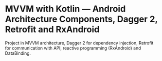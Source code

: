 # MVVM with Kotlin — Android Architecture Components, Dagger 2, Retrofit and RxAndroid

Project in MVVM architecture, Dagger 2 for dependency injection, Retrofit for communication with API, reactive programming (RxAndroid) and DataBinding.
